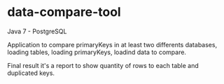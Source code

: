# data-compare-tool

Java 7 -  PostgreSQL

Application to compare primaryKeys in at least two differents databases, loading tables, loading primaryKeys, loadind data to compare.

Final result it's a report to show quantity of rows to each table and duplicated keys.

